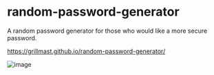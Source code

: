 # random-password-generator
A random password generator for those who would like a more secure password.

https://grillmast.github.io/random-password-generator/

![image](https://user-images.githubusercontent.com/115853912/213620211-06f3ead4-d790-47c3-89bd-27c2d093192d.png)
